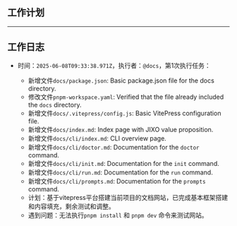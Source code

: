 ## 工作计划

---

## 工作日志

- 时间：`2025-06-08T09:33:38.971Z`，执行者：`@docs`，第1次执行任务：

  - 新增文件`docs/package.json`: Basic package.json file for the docs directory.
  - 修改文件`pnpm-workspace.yaml`: Verified that the file already included the `docs` directory.
  - 新增文件`docs/.vitepress/config.js`: Basic VitePress configuration file.
  - 新增文件`docs/index.md`: Index page with JIXO value proposition.
  - 新增文件`docs/cli/index.md`: CLI overview page.
  - 新增文件`docs/cli/doctor.md`: Documentation for the `doctor` command.
  - 新增文件`docs/cli/init.md`: Documentation for the `init` command.
  - 新增文件`docs/cli/run.md`: Documentation for the `run` command.
  - 新增文件`docs/cli/prompts.md`: Documentation for the `prompts` command.
  - 计划：基于vitepress平台搭建当前项目的文档网站，已完成基本框架搭建和内容填充，剩余测试和调整。
  - 遇到问题：无法执行`pnpm install` 和 `pnpm dev` 命令来测试网站。
